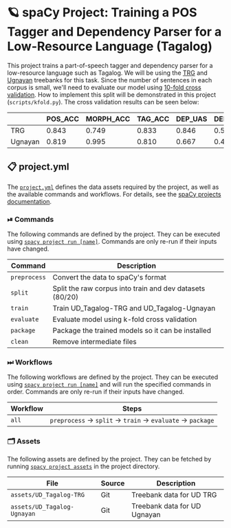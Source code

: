 <!-- SPACY PROJECT: AUTO-GENERATED DOCS START (do not remove) -->

# 🪐 spaCy Project: Training a POS Tagger and Dependency Parser for a Low-Resource Language (Tagalog)

This project trains a part-of-speech tagger and dependency parser for a low-resource language such as Tagalog. We will be using the [TRG](https://universaldependencies.org/treebanks/tl_trg/index.html) and [Ugnayan](https://universaldependencies.org/treebanks/tl_ugnayan/index.html) treebanks for this task. Since the number of sentences in each corpus is small, we'll need to evaluate our model using [10-fold cross validation](https://universaldependencies.org/release_checklist.html#data-split). How to implement this split will be demonstrated in this project (`scripts/kfold.py`).
The cross validation results can be seen below:

|         | POS_ACC | MORPH_ACC | TAG_ACC | DEP_UAS | DEP_LAS |
|---------|---------|-----------|---------|---------|---------|
| TRG     | 0.843   | 0.749     | 0.833   | 0.846   | 0.554   |
| Ugnayan | 0.819   | 0.995     | 0.810   | 0.667   | 0.409   |


## 📋 project.yml

The [`project.yml`](project.yml) defines the data assets required by the
project, as well as the available commands and workflows. For details, see the
[spaCy projects documentation](https://spacy.io/usage/projects).

### ⏯ Commands

The following commands are defined by the project. They
can be executed using [`spacy project run [name]`](https://spacy.io/api/cli#project-run).
Commands are only re-run if their inputs have changed.

| Command | Description |
| --- | --- |
| `preprocess` | Convert the data to spaCy's format |
| `split` | Split the raw corpus into train and dev datasets (80/20) |
| `train` | Train UD_Tagalog-TRG and UD_Tagalog-Ugnayan |
| `evaluate` | Evaluate model using k-fold cross validation |
| `package` | Package the trained models so it can be installed |
| `clean` | Remove intermediate files |

### ⏭ Workflows

The following workflows are defined by the project. They
can be executed using [`spacy project run [name]`](https://spacy.io/api/cli#project-run)
and will run the specified commands in order. Commands are only re-run if their
inputs have changed.

| Workflow | Steps |
| --- | --- |
| `all` | `preprocess` &rarr; `split` &rarr; `train` &rarr; `evaluate` &rarr; `package` |

### 🗂 Assets

The following assets are defined by the project. They can
be fetched by running [`spacy project assets`](https://spacy.io/api/cli#project-assets)
in the project directory.

| File | Source | Description |
| --- | --- | --- |
| `assets/UD_Tagalog-TRG` | Git | Treebank data for UD TRG |
| `assets/UD_Tagalog-Ugnayan` | Git | Treebank data for UD Ugnayan |

<!-- SPACY PROJECT: AUTO-GENERATED DOCS END (do not remove) -->